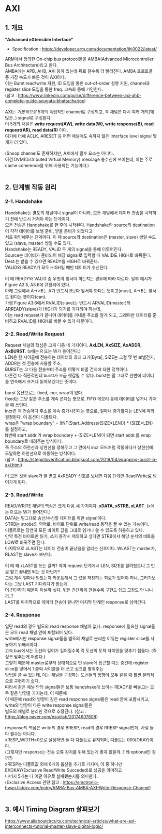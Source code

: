 # AXI 

## 1. 개요

**"Advanced eXtensible Interface"**  
- Specification : https://developer.arm.com/documentation/ihi0022/latest/

ARM에서 정의한 On-chip bus protocol들을 AMBA(Advanced Microcontroller Bus Architecture)라고 한다.
<br>AMBA에는 APB, AHB, AXI 등이 있는데 뒤로 갈수록 더 빨라진다. AMBA 프로토콜 중 가장 속도가 빠른 것이 AXI이다.
<br>이는 Burst read/write 지원, ID 도입을 통한 out-of-order 실행 지원, channel과 register slice 도입을 통한 freq. 고속화 등에 기인한다. 
<br>(참고 : https://www.linkedin.com/pulse/difference-between-axi-ahb-complete-guide-sougata-bhattacharjee)
<br>
<br>AXI는 _기본적으로_ 5개의 독립적인 channel로 구성되고, 각 채널은 다시 여러 개의(꽤 많은..) signal로 구성된다.
<br>이 5개의 채널은 **write request(AW), write data(W), write response(B), read request(AR), read data(R)** 이다.
<br>여기에 더해 ACLK, ARESET 등 어떤 채널에도 속하지 않은 Interface level signal 몇 개가 더 있다.
<br>
<br>(Snoop channel도 존재하지만, AXI에서 필수 요소는 아니다.
<br>이건 DVM(Distributed Virtual Memory) message 송수신에 쓰이는데, 이는 주로 cache coherence를 위해 사용되는 기능이다.)
<br><br>

## 2. 단계별 작동 원리

### 2-1. Handshake
Handshake는 별도의 채널이나 signal이 아니라, 모든 채널에서 데이터 전송을 시작하기 전에 반드시 거쳐야 하는 단계이다.
<br>모든 전송은 Handshake를 한 후에 시작된다. Handshake란 source와 destination이 각각 데이터를 보낼 준비, 받을 준비가 되었다고 
<br>서로 확인해주는 단계이다. 이 때 source와 destination은 (master, slave) 쌍일 수도 있고 (slave, master) 쌍일 수도 있다.
<br>Handshake는 READY, VALID 두 개의 signal을 통해 이루어진다.
<br>Source는 데이터가 준비되어 해당 signal로 입력할 때 VALID도 HIGH로 바꿔준다. Dest.는 받을 수 있으면 READY를 HIGH로 바꿔준다.
<br>VALID와 READY가 모두 HIGH일 때만 데이터가 수신된다.
<br>
<br>이 때 READY와 VALID 중 무엇이 앞서야 하는지는 경우에 따라 다르다. 일부 예시가 Figure A3.5, A3.6에 규정되어 있다.
<br>아래 그림에서 A->>B는 A가 반드시 B보다 앞서야 한다는 뜻이고(must), A->B는 앞서도 된다는 뜻이다(can).
<br>가령 Figure A3.6에서 RVALID(slave)는 반드시 ARVALID(master)와 ARREADY(slave)가 HIGH가 되기를 기다려야 하는데,
<br>이는 read request가 끝나야 데이터를 꺼내올 주소를 알게 되고, 그래야만 데이터를 준비하고 RVALID를 HIGH로 바꿀 수 있기 때문이다.

### 2-2. Read/Write Request
Request 채널의 핵심은 크게 다음 네 가지이다. **AxLEN, AxSIZE, AxADDR, AxBURST**. (x에는 R 또는 W가 들어간다.)
<br>LEN은 한 사이클에 전송하는 데이터의 최대 크기[Byte], SIZE는 그걸 몇 번 보낼건지, ADDR는 첫 전송에 사용할 주소, 
<br>BURST는 그 다음 전송부터 주소를 어떻게 바꿀 건지에 대한 정책이다.
<br>다른건 다 직관적인데 burst가 조금 헷갈릴 수 있다. burst는 말 그대로 한번에 데이터를 연속해서 쓰거나 읽어오겠다는 뜻이다.
<br>
<br>burst 옵션으로는 fixed, incr, wrap이 있다.
<br>fixed는 그냥 같은 주소를 계속 쓴다는 뜻으로, FIFO 메모리 등에 데이터를 넣거나 가져올 때 쓰인다.
<br>incr은 매 전송마다 주소를 계속 증가시킨다는 뜻으로, 얼마나 증가할지는 LEN에 따라 결정된다. 이 옵션이 디폴트다.
<br>wrap은 "wrap boundary" = (INT(Start_Address/(SIZE\*LEN))) \* (SIZE*LEN) 를 설정하고, 
<br>N번째 start addr.가 wrap boundary + (SIZE\*LEN)이 되면 start addr.를 wrap boundary로 내려주는 방식이다.
<br>즉 주소의 하한선과 상한선을 정해두고 그 안에서 incr 모드처럼 작동하다가 상한선에 도달하면 하한선으로 이동하는 방식이다. 
<br>(참고 : https://stepintoverification.blogspot.com/2019/04/wrapping-burst-in-axi.html)
<br>
<br>이 모든 것을 slave가 잘 받고 AxREADY 신호를 보내면 다음 단계인 Read/Write로 넘어가게 된다.

### 2-3. Read/Write
READ/WRITE 채널의 핵심은 크게 다음 세 가지이다. **xDATA, xSTRB, xLAST**. (x에는 R 또는 W가 들어간다.)
<br>DATA는 말그대로 송신/수신할 데이터를 위한 signal이다. 
<br>STRB는 strobe의 약어로, 바이트 단위로 write/read 동작을 끌 수 있는 기능이다.
<br>디폴트로는 당연히 모든 바이트 값을 그대로 읽거나 쓸 수 있도록 허용하고 있다.
<br>만약 특정 바이트만 읽기, 쓰기 동작시 제외하고 싶다면 STRB에서 해당 순서의 비트를 LOW로 바꿔주면 된다.
<br>마지막으로 xLAST는 데이터 전송이 끝났음을 알리는 신호이다. WLAST는 master가, RLAST는 slave가 보낸다.
<br>
<br>이 때 왜 xLAST를 쓰는 걸까? 이미 request 단계에서 LEN, SIZE를 알려줬으니 그 만큼 받고 끝내면 되는 것 아닌가?
<br>그럼 계속 얼마나 받았는지 카운트해서 그 값을 저장하는 회로가 있어야 하니, 그러기보다는 그냥 LAST 기다리다가 받는게
<br>더 간단하기 때문이 아닐까 싶다. 뭐든 간단하게 만들수록 구현도 쉽고 고장도 안 나니까..?
<br>LAST를 마지막으로 데이터 전송이 끝나면 마지막 단계인 response로 넘어간다.

### 2-4. Response
일단 read의 경우 별도의 read response 채널이 없다. response에 필요한 signal들은 모두 read 채널 안에 포함되어 있다.
<br>write에서만 response signal들을 별도의 채널로 분리한 이유는 register slice를 사용하기 위해서이다.
<br>고속 bus에서는 도선의 길이가 길어질수록 각 도선의 도착 타이밍을 맞추기 힘들다. (즉 싱크 맞추는게 어렵다.) 
<br>그렇기 때문에 master로부터 상대적으로 먼 slave에 접근할 때는 중간에 register slice를 넣어서 1 클럭 사이클을 더 쓰고 싱크를 맞춰주는
<br>방법을 쓸 수 있는데, 이는 채널을 구성하는 도선들의 방향이 모두 같을 때 훨씬 물리적으로 구현하기 쉽다.
<br>따라서 같은 채널 안의 signal들은 보통 handshake에 쓰이는 READY를 빼놓고는 모두 같은 방향을 가지는데, 이 때문에
<br>이 때문에 read와 방향이 같은 read response signal들은 read 안에 포함시키고, write와 방향이 다른 write response signal들은
<br>별도의 채널로 분리한 것으로 추정된다. (참고 : https://blog.naver.com/esoclab/20174607608)
<br>
<br>response의 핵심은 write의 경우 BRESP, read의 경우 RRESP signal인데, 사실 둘 다 필수는 아니다.
<br>xRESP_WIDTH=0으로 설정하면 둘 다 디폴트로 유지되며, 디폴트는 000(OKAY)이다. 
<br>(그렇지만 response는 전송 오류 감지를 위해 있는게 좋지 않을까..? 왜 optional인 걸까?)
<br>xRESP는 디폴트값 외에 6개의 옵션을 추가로 가지며, 이 중 하나만 EXOKAY(Exclusive Read/Write Succeded)로 성공을 의미하고
<br>나머지 5개는 다 어떤 이유로 실패했는지를 의미한다.
<br>(Exclusive Access 관련 참고 : https://electronic-hwan.tistory.com/entry/AMBA-Bus-AMBA-AXI-Write-Response-Channel)
<br><br>

## 3. 예시 Timing Diagram 살펴보기 
https://www.allaboutcircuits.com/technical-articles/what-are-axi-interconnects-tutorial-master-slave-digital-logic/
